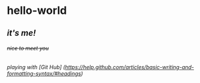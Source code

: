 # **hello-world**
## *it's me!*
###### ~~nice to meet you~~
###### playing with [Git Hub] (https://help.github.com/articles/basic-writing-and-formatting-syntax/#headings)
